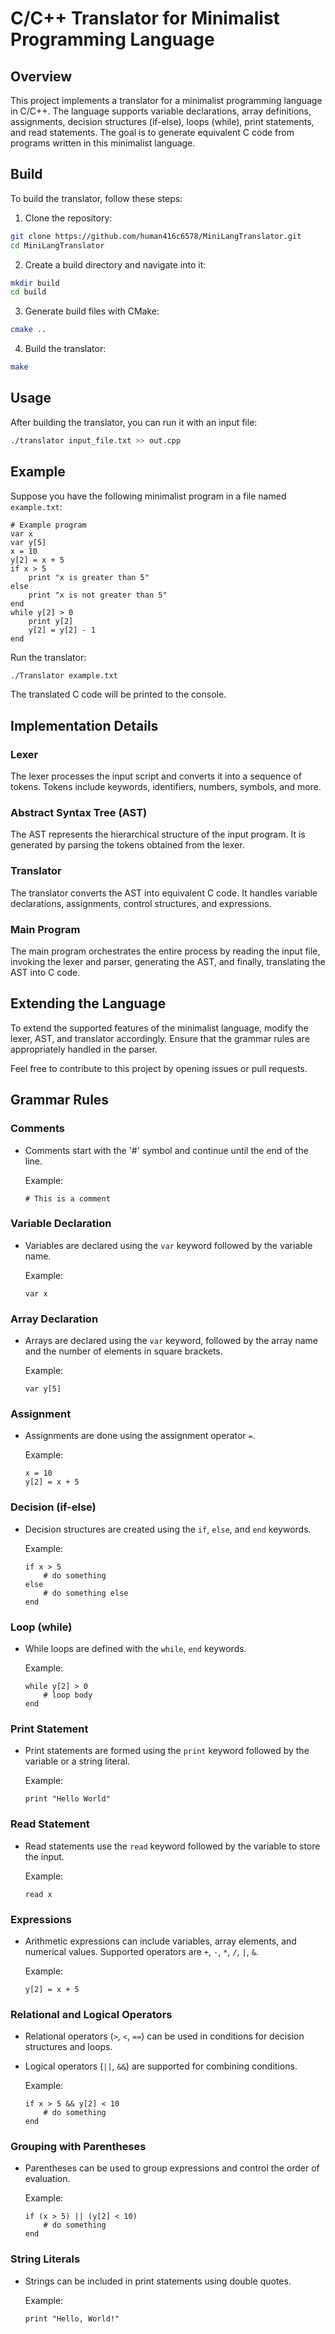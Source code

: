 # C/C++ Translator for Minimalist Programming Language

## Overview

This project implements a translator for a minimalist programming language in C/C++. The language supports variable declarations, array definitions, assignments, decision structures (if-else), loops (while), print statements, and read statements. The goal is to generate equivalent C code from programs written in this minimalist language.

## Build

To build the translator, follow these steps:

1. Clone the repository:

```bash
git clone https://github.com/human416c6578/MiniLangTranslator.git
cd MiniLangTranslator
```

2. Create a build directory and navigate into it:

```bash
mkdir build
cd build
```

3. Generate build files with CMake:

```bash
cmake ..
```

4. Build the translator:

```bash
make
```

## Usage

After building the translator, you can run it with an input file:

```bash
./translator input_file.txt >> out.cpp
```

## Example

Suppose you have the following minimalist program in a file named `example.txt`:

```plaintext
# Example program
var x
var y[5]
x = 10
y[2] = x + 5
if x > 5
    print "x is greater than 5"
else
    print "x is not greater than 5"
end
while y[2] > 0
    print y[2]
    y[2] = y[2] - 1
end
```

Run the translator:

```bash
./Translator example.txt
```

The translated C code will be printed to the console.

## Implementation Details

### Lexer

The lexer processes the input script and converts it into a sequence of tokens. Tokens include keywords, identifiers, numbers, symbols, and more.

### Abstract Syntax Tree (AST)

The AST represents the hierarchical structure of the input program. It is generated by parsing the tokens obtained from the lexer.

### Translator

The translator converts the AST into equivalent C code. It handles variable declarations, assignments, control structures, and expressions.

### Main Program

The main program orchestrates the entire process by reading the input file, invoking the lexer and parser, generating the AST, and finally, translating the AST into C code.

## Extending the Language

To extend the supported features of the minimalist language, modify the lexer, AST, and translator accordingly. Ensure that the grammar rules are appropriately handled in the parser.

Feel free to contribute to this project by opening issues or pull requests.

## Grammar Rules

### Comments

- Comments start with the '#' symbol and continue until the end of the line.
  
  Example:
  ```plaintext
  # This is a comment
  ```

### Variable Declaration

- Variables are declared using the `var` keyword followed by the variable name.

  Example:
  ```plaintext
  var x
  ```

### Array Declaration

- Arrays are declared using the `var` keyword, followed by the array name and the number of elements in square brackets.

  Example:
  ```plaintext
  var y[5]
  ```

### Assignment

- Assignments are done using the assignment operator `=`.
  
  Example:
  ```plaintext
  x = 10
  y[2] = x + 5
  ```

### Decision (if-else)

- Decision structures are created using the `if`, `else`, and `end` keywords.
  
  Example:
  ```plaintext
  if x > 5
      # do something
  else
      # do something else
  end
  ```

### Loop (while)

- While loops are defined with the `while`, `end` keywords.

  Example:
  ```plaintext
  while y[2] > 0
      # loop body
  end
  ```

### Print Statement

- Print statements are formed using the `print` keyword followed by the variable or a string literal.

  Example:
  ```plaintext
  print "Hello World"
  ```

### Read Statement

- Read statements use the `read` keyword followed by the variable to store the input.

  Example:
  ```plaintext
  read x
  ```

### Expressions

- Arithmetic expressions can include variables, array elements, and numerical values. Supported operators are `+`, `-`, `*`, `/`, `|`, `&`.
  
  Example:
  ```plaintext
  y[2] = x + 5
  ```

### Relational and Logical Operators

- Relational operators (`>`, `<`, `==`) can be used in conditions for decision structures and loops.
- Logical operators (`||`, `&&`) are supported for combining conditions.

  Example:
  ```plaintext
  if x > 5 && y[2] < 10
      # do something
  end
  ```

### Grouping with Parentheses

- Parentheses can be used to group expressions and control the order of evaluation.

  Example:
  ```plaintext
  if (x > 5) || (y[2] < 10)
      # do something
  end
  ```

### String Literals

- Strings can be included in print statements using double quotes.

  Example:
  ```plaintext
  print "Hello, World!"
  ```